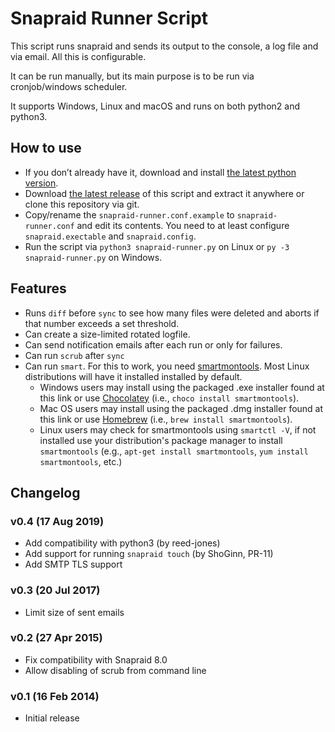 # Snapraid Runner Script

This script runs snapraid and sends its output to the console, a log file and
via email. All this is configurable.

It can be run manually, but its main purpose is to be run via cronjob/windows
scheduler.

It supports Windows, Linux and macOS and runs on both python2 and python3.

## How to use
* If you don’t already have it, download and install
  [the latest python version](https://www.python.org/downloads/).
* Download [the latest release](https://github.com/Chronial/snapraid-runner/releases)
  of this script and extract it anywhere or clone this repository via git.
* Copy/rename the `snapraid-runner.conf.example` to `snapraid-runner.conf` and
  edit its contents. You need to at least configure `snapraid.exectable` and
  `snapraid.config`.
* Run the script via `python3 snapraid-runner.py` on Linux or
 `py -3 snapraid-runner.py` on Windows.

## Features
* Runs `diff` before `sync` to see how many files were deleted and aborts if
  that number exceeds a set threshold.
* Can create a size-limited rotated logfile.
* Can send notification emails after each run or only for failures.
* Can run `scrub` after `sync`
* Can run `smart`. For this to work, you need [smartmontools](https://www.smartmontools.org/wiki/Download).
  Most Linux distributions will have it installed installed by default.
  * Windows users may install using the packaged .exe installer found at this link or
    use [Chocolatey](https://chocolatey.org/) (i.e., `choco install smartmontools`).
  * Mac OS users may install using the packaged .dmg installer found at this link or
    use [Homebrew](https://brew.sh/) (i.e., `brew install smartmontools`).
  * Linux users may check for smartmontools using `smartctl -V`, if not installed use
    your distribution's package manager to install `smartmontools`
    (e.g., `apt-get install smartmontools`, `yum install smartmontools`, etc.)

## Changelog
### v0.4 (17 Aug 2019)
* Add compatibility with python3 (by reed-jones)
* Add support for running `snapraid touch` (by ShoGinn, PR-11)
* Add SMTP TLS support

### v0.3 (20 Jul 2017)
* Limit size of sent emails

### v0.2 (27 Apr 2015)
* Fix compatibility with Snapraid 8.0
* Allow disabling of scrub from command line

### v0.1 (16 Feb 2014)
* Initial release
